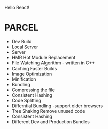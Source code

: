 Hello React!


# PARCEL
-  Dev Build
-  Local Server
-  Server
-  HMR  Hot Module Replacement
-  File Watching Algorithm - written in C++
-  Caching Faster Builds
-  Image Optimization
-  Minification
-  Bundling
-  Compressing the file
-  Consistent Hashing
-  Code Splitting
-  Differntial Bundling -support older browsers
-  Tree Shaking  Remove unused code
-  Consistent Hashing
-  Different Dev and Production Bundles
